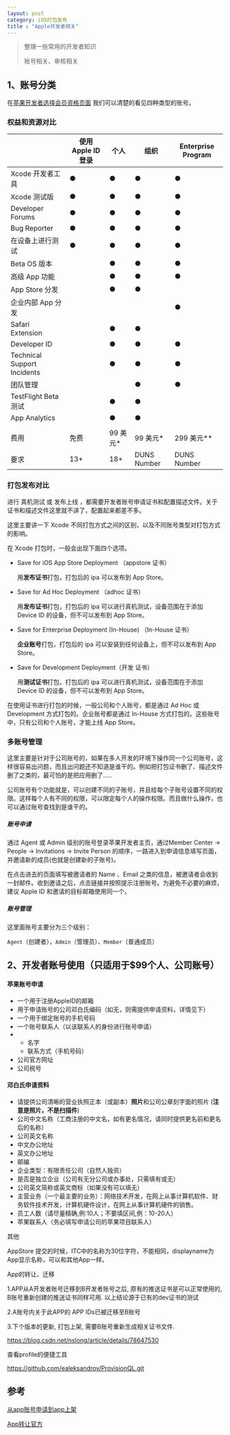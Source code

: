 ```yaml
---
layout: post
category: iOS打包发布
title : "Apple开发者相关"
---
```


> 整理一些常用的开发者知识
>
> 账号相关、审核相关



## 1、账号分类

在[苹果开发者选择会员资格页面](https://developer.apple.com/support/compare-memberships/cn/) 我们可以清楚的看见四种类型的账号。



### 权益和资源对比

|                             | 使用 Apple ID 登录 | 个人     | 组织          | Enterprise Program |
| :-------------------------- | -------------- | ------ | ----------- | ------------------ |
| Xcode 开发者工具                 | ●              | ●      | ●           | ●                  |
| Xcode 测试版                   | ●              | ●      | ●           | ●                  |
| Developer Forums            | ●              | ●      | ●           | ●                  |
| Bug Reporter                | ●              | ●      | ●           | ●                  |
| 在设备上进行测试                    | ●              | ●      | ●           | ●                  |
| Beta OS 版本                  |                | ●      | ●           | ●                  |
| 高级 App 功能                   |                | ●      | ●           | ●                  |
| App Store 分发                |                | ●      | ●           |                    |
| 企业内部 App 分发                 |                |        |             | ●                  |
| Safari Extension            |                | ●      | ●           |                    |
| Developer ID                |                | ●      | ●           | ●                  |
| Technical Support Incidents |                | ●      | ●           | ●                  |
| 团队管理                        |                |        | ●           | ●                  |
| TestFlight Beta 测试          |                | ●      | ●           |                    |
| App Analytics               |                | ●      | ●           |                    |
|                             |                |        |             |                    |
| 费用                          | 免费             | 99 美元* | 99 美元*      | 299 美元**           |
| 要求                          | 13+            | 18+    | DUNS Number | DUNS Number        |



### 打包发布对比

进行 真机测试 或 发布上线 ，都需要开发者账号申请证书和配置描述文件。关于证书和描述文件这里就不讲了，配置起来都差不多。

这里主要讲一下 Xcode 不同打包方式之间的区别，以及不同账号类型对打包方式的影响。

在 Xcode 打包时，一般会出现下面四个选项。

- Save for iOS App Store Deployment （appstore 证书）

  用**发布证书**打包，打包后的 ipa 可以发布到 App Store。

- Save for Ad Hoc Deployment （adhoc 证书）

  用**发布证书**打包，打包后的 ipa 可以进行真机测试，设备范围在于添加 Device ID 的设备，但不可以发布到 App Store。

- Save for Enterprise Deployment (In-House) （In-House 证书）

  **企业账号**打包，打包后的 ipa 可以安装到任何设备上，但不可以发布到 App Store。

- Save for Development Deployment（开发 证书）

  用**测试证书**打包，打包后的 ipa 可以进行真机测试，设备范围在于添加 Device ID 的设备，但不可以发布到 App Store。

在使用证书进行打包的时候，一般公司和个人账号，都是通过 Ad Hoc 或 Development 方式打包的。企业账号都是通过 In-House 方式打包的。这些账号中，只有公司和个人账号，才能上线 App Store。



### 多账号管理

这里主要是针对于公司账号的，如果在多人开发的环境下操作同一个公司账号，这样很容易出问题，而且出问题还不知道是谁干的。例如把打包证书删了、描述文件删了之类的，最可怕的是把应用删了.....

公司账号有个功能就是，可以创建不同的子账号，并且给每个子账号设置不同的权限。这样每个人有不同的权限，可以限定每个人的操作权限。而且做什么操作，也可以通过账号查找到是谁干的。

##### 账号申请

通过 Agent 或 Admin 级别的账号登录苹果开发者主页，通过Member Center -> People -> Invitations -> Invite Person 的顺序，一路进入到申请信息填写页面，并邀请新的成员(也就是创建新的子账号)。

在点击进去的页面填写被邀请者的 Name 、Email 之类的信息，被邀请者会收到一封邮件。收到邀请之后，点击链接并按照提示注册账号。为避免不必要的麻烦，建议 Apple ID 和邀请的目标邮箱使用同一个。

##### 账号管理

这里面账号主要分为三个级别：

`Agent`（创建者），`Admin`（管理员）、`Member`（普通成员）



## 2、开发者账号使用（只适用于$99个人、公司账号）



#### 苹果账号申请

- 一个用于注册AppleID的邮箱
- 用于申请账号的公司邓白氏编码（如无，则需提供申请资料，详情见下）
- 一个用于绑定账号的手机号码
- 一个账号联系人（以该联系人的身份进行账号申请）
- - 名字
  - 联系方式（手机号码）
- 公司官方网址
- 公司税号

#### 邓白氏申请资料

- 请提供公司清晰的营业执照正本（或副本）**照片**和公司公章刻字面的照片 (**注意是照片，不是扫描件**)
- 公司中文名称（工商注册的中文名，如有更名情况，请同时提供更名前和更名后的名称）
- 公司英文名称
- 中文办公地址
- 英文办公地址
- 邮编
- 企业类型：有限责任公司（自然人独资）
- 是否是独立企业（公司有无分公司或办事处，只需填有或无）
- 公司英文简称或英文商标（如果没有可以填无）
- 主营业务（一个最主要的业务）：网络技术开发，在网上从事计算机软件、财务软件技术开发，计算机硬件设计，在网上从事计算机硬件的销售。
- 员工人数（请尽量精确,例:10人；不要填区间,例：10-20人）
- 苹果联系人（务必填写申请公司的苹果项目联系人）






其他




AppStore 提交的时候，ITC中的名称为30位字符，不能相同，displayname为App显示名称，可以和其他App一样。



App的转让、迁移



1.APP从A开发者账号迁移到B开发者账号之后, 原有的推送证书是可以正常使用的, B账号重新创建的推送证书同样可用. 以上结论源于已有的dev证书的测试

2.A账号内关于此APP的  APP IDs已被迁移至B账号

3.下个版本的更新, 打包上架, 需要B账号重新生成相关证书文件.





https://blog.csdn.net/nslong/article/details/78647530





查看profile的便捷工具

https://github.com/ealeksandrov/ProvisionQL.git



## 参考

[从app账号申请到app上架](https://blog.csdn.net/qq_35612929/article/details/78754470)

[App转让官方](https://help.apple.com/itunes-connect/developer/#/deved688524f)